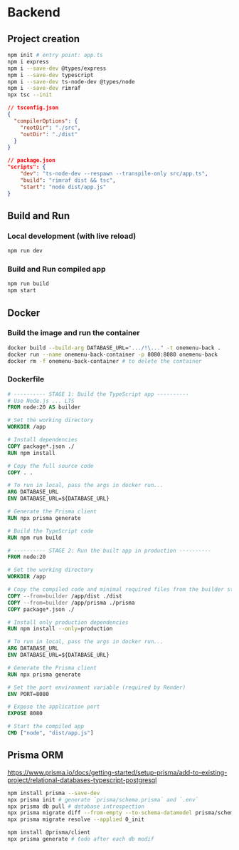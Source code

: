 # Backend

## Project creation

```bash
npm init # entry point: app.ts
npm i express
npm i --save-dev @types/express
npm i --save-dev typescript
npm i --save-dev ts-node-dev @types/node
npm i --save-dev rimraf
npx tsc --init
```

```json
// tsconfig.json
{
  "compilerOptions": {
    "rootDir": "./src",
    "outDir": "./dist"
  }
}
```

```json
// package.json
"scripts": {
    "dev": "ts-node-dev --respawn --transpile-only src/app.ts",
    "build": "rimraf dist && tsc",
    "start": "node dist/app.js"
}
```

## Build and Run

### Local development (with live reload)

```bash
npm run dev
```

### Build and Run compiled app

```bash
npm run build
npm start
```

## Docker

### Build the image and run the container

```bash
docker build --build-arg DATABASE_URL=".../!\..." -t onemenu-back .
docker run --name onemenu-back-container -p 8080:8080 onemenu-back
docker rm -f onemenu-back-container # to delete the container
```

### Dockerfile

```Dockerfile
# ---------- STAGE 1: Build the TypeScript app ----------
# Use Node.js ... LTS
FROM node:20 AS builder

# Set the working directory
WORKDIR /app

# Install dependencies
COPY package*.json ./
RUN npm install

# Copy the full source code
COPY . .

# To run in local, pass the args in docker run...
ARG DATABASE_URL
ENV DATABASE_URL=${DATABASE_URL}

# Generate the Prisma client
RUN npx prisma generate

# Build the TypeScript code
RUN npm run build

# ---------- STAGE 2: Run the built app in production ----------
FROM node:20

# Set the working directory
WORKDIR /app

# Copy the compiled code and minimal required files from the builder stage
COPY --from=builder /app/dist ./dist
COPY --from=builder /app/prisma ./prisma
COPY package*.json ./

# Install only production dependencies
RUN npm install --only=production

# To run in local, pass the args in docker run...
ARG DATABASE_URL
ENV DATABASE_URL=${DATABASE_URL}

# Generate the Prisma client
RUN npx prisma generate

# Set the port environment variable (required by Render)
ENV PORT=8080

# Expose the application port
EXPOSE 8080

# Start the compiled app
CMD ["node", "dist/app.js"]
```

## Prisma ORM

<https://www.prisma.io/docs/getting-started/setup-prisma/add-to-existing-project/relational-databases-typescript-postgresql>

```bash
npm install prisma --save-dev
npx prisma init # generate `prisma/schema.prisma` and `.env`
npx prisma db pull # database introspection
npx prisma migrate diff --from-empty --to-schema-datamodel prisma/schema.prisma --script > prisma/migrations/0_init/migration.sql
npx prisma migrate resolve --applied 0_init

npm install @prisma/client
npx prisma generate # todo after each db modif
```
